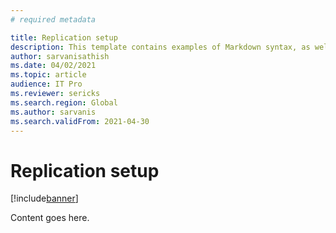 ```yaml
---
# required metadata

title: Replication setup
description: This template contains examples of Markdown syntax, as well as guidance on setting the metadata.
author: sarvanisathish
ms.date: 04/02/2021
ms.topic: article
audience: IT Pro
ms.reviewer: sericks
ms.search.region: Global
ms.author: sarvanis
ms.search.validFrom: 2021-04-30
---
```


# Replication setup

[!include[banner](../includes/banner.md)]

Content goes here.
